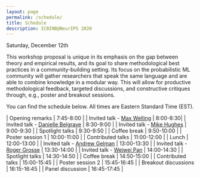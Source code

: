 ```yaml
---
layout: page
permalink: /schedule/
title: Schedule
description: ICBINB@NeurIPS 2020
---
```


<!-- # NeurIPS 2020 "I Can't Believe It's Not Better!" (ICBINB) Workshop Schedule -->
Saturday, December 12th
<!-- Times are listed in Eastern Daylight Time -->

This workshop proposal is unique in its emphasis on the gap between theory and empirical results, and its goal to share methodological best practices in a community-building setting. Its focus on the probabilistic ML community will gather researchers that speak the same language and are able to combine knowledge in a modular way. This will allow for productive methodological feedback, targeted discussions, and constructive critiques through, e.g., poster and breakout sessions.

You can find the schedule below. All times are Eastern Standard Time (EST).

| Opening remarks                    | 7:45-8:00 |
| Invited talk - [Max Welling](https://staff.fnwi.uva.nl/m.welling/)         | 8:00-8:30|
| Invited talk - [Danielle Belgrave](https://www.microsoft.com/en-us/research/people/dabelgra/)    | 8:30-9:00 |
| Invited talk - [Mike Hughes](https://www.michaelchughes.com/)         | 9:00-9:30 |
| Spotlight talks                       | 9:30-9:50 |
| Coffee break                          | 9:50-10:00 |
| Poster session 1                          | 10:00-11:00 |
| Contributed talks                          | 11:00-12:00 |
| Lunch                          | 12:00-13:00 |
| Invited talk - [Andrew Gelman](http://www.stat.columbia.edu/~gelman/) | 13:00-13:30 |
| Invited talk - [Roger Grosse](https://www.cs.toronto.edu/~rgrosse/) | 13:30-14:00 |
| Invited talk - [Weiwei Pan](https://iacs.seas.harvard.edu/people/weiwei-pan) | 14:00-14:30 |
| Spotlight talks                       | 14:30-14:50 |
| Coffee break                          | 14:50-15:00 |
| Contributed talks                     | 15:00-15:45 |
| Poster session 2                      | 15:45-16:45 |
| Breakout discussions                  | 16:15-16:45 |
| Panel discussion                      | 16:45-17:45 |
